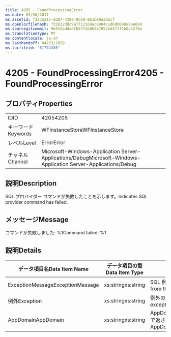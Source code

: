 ```yaml
---
title: 4205 - FoundProcessingError
ms.date: 03/30/2017
ms.assetid: f2235a15-dd87-439e-8cb9-8b1b89a3dacf
ms.openlocfilehash: 732632ddc9a7712169ace984c1d6d0098a7ae608
ms.sourcegitcommit: 9b552addadfb57fab0b9e7852ed4f1f1b8a42f8e
ms.translationtype: MT
ms.contentlocale: ja-JP
ms.lasthandoff: 04/23/2019
ms.locfileid: "61774336"
---
```

# <a name="4205---foundprocessingerror"></a><span data-ttu-id="4c7b0-102">4205 - FoundProcessingError</span><span class="sxs-lookup"><span data-stu-id="4c7b0-102">4205 - FoundProcessingError</span></span>
## <a name="properties"></a><span data-ttu-id="4c7b0-103">プロパティ</span><span class="sxs-lookup"><span data-stu-id="4c7b0-103">Properties</span></span>  
  
|||  
|-|-|  
|<span data-ttu-id="4c7b0-104">ID</span><span class="sxs-lookup"><span data-stu-id="4c7b0-104">ID</span></span>|<span data-ttu-id="4c7b0-105">4205</span><span class="sxs-lookup"><span data-stu-id="4c7b0-105">4205</span></span>|  
|<span data-ttu-id="4c7b0-106">キーワード</span><span class="sxs-lookup"><span data-stu-id="4c7b0-106">Keywords</span></span>|<span data-ttu-id="4c7b0-107">WFInstanceStore</span><span class="sxs-lookup"><span data-stu-id="4c7b0-107">WFInstanceStore</span></span>|  
|<span data-ttu-id="4c7b0-108">レベル</span><span class="sxs-lookup"><span data-stu-id="4c7b0-108">Level</span></span>|<span data-ttu-id="4c7b0-109">Error</span><span class="sxs-lookup"><span data-stu-id="4c7b0-109">Error</span></span>|  
|<span data-ttu-id="4c7b0-110">チャネル</span><span class="sxs-lookup"><span data-stu-id="4c7b0-110">Channel</span></span>|<span data-ttu-id="4c7b0-111">Microsoft-Windows-Application Server-Applications/Debug</span><span class="sxs-lookup"><span data-stu-id="4c7b0-111">Microsoft-Windows-Application Server-Applications/Debug</span></span>|  
  
## <a name="description"></a><span data-ttu-id="4c7b0-112">説明</span><span class="sxs-lookup"><span data-stu-id="4c7b0-112">Description</span></span>  
 <span data-ttu-id="4c7b0-113">SQL プロバイダー コマンドが失敗したことを示します。</span><span class="sxs-lookup"><span data-stu-id="4c7b0-113">Indicates SQL provider command has failed.</span></span>  
  
## <a name="message"></a><span data-ttu-id="4c7b0-114">メッセージ</span><span class="sxs-lookup"><span data-stu-id="4c7b0-114">Message</span></span>  
 <span data-ttu-id="4c7b0-115">コマンドが失敗しました: %1</span><span class="sxs-lookup"><span data-stu-id="4c7b0-115">Command failed: %1</span></span>  
  
## <a name="details"></a><span data-ttu-id="4c7b0-116">説明</span><span class="sxs-lookup"><span data-stu-id="4c7b0-116">Details</span></span>  
  
|<span data-ttu-id="4c7b0-117">データ項目名</span><span class="sxs-lookup"><span data-stu-id="4c7b0-117">Data Item Name</span></span>|<span data-ttu-id="4c7b0-118">データ項目の型</span><span class="sxs-lookup"><span data-stu-id="4c7b0-118">Data Item Type</span></span>|<span data-ttu-id="4c7b0-119">説明</span><span class="sxs-lookup"><span data-stu-id="4c7b0-119">Description</span></span>|  
|--------------------|--------------------|-----------------|  
|<span data-ttu-id="4c7b0-120">ExceptionMessage</span><span class="sxs-lookup"><span data-stu-id="4c7b0-120">ExceptionMessage</span></span>|<span data-ttu-id="4c7b0-121">xs:string</span><span class="sxs-lookup"><span data-stu-id="4c7b0-121">xs:string</span></span>|<span data-ttu-id="4c7b0-122">SQL 例外からのメッセージ。</span><span class="sxs-lookup"><span data-stu-id="4c7b0-122">The message from the SQL exception.</span></span>|  
|<span data-ttu-id="4c7b0-123">例外</span><span class="sxs-lookup"><span data-stu-id="4c7b0-123">Exception</span></span>|<span data-ttu-id="4c7b0-124">xs:string</span><span class="sxs-lookup"><span data-stu-id="4c7b0-124">xs:string</span></span>|<span data-ttu-id="4c7b0-125">例外の詳細</span><span class="sxs-lookup"><span data-stu-id="4c7b0-125">The exception details for the exception</span></span>|  
|<span data-ttu-id="4c7b0-126">AppDomain</span><span class="sxs-lookup"><span data-stu-id="4c7b0-126">AppDomain</span></span>|<span data-ttu-id="4c7b0-127">xs:string</span><span class="sxs-lookup"><span data-stu-id="4c7b0-127">xs:string</span></span>|<span data-ttu-id="4c7b0-128">AppDomain.CurrentDomain.FriendlyName で返される文字列。</span><span class="sxs-lookup"><span data-stu-id="4c7b0-128">The string returned by AppDomain.CurrentDomain.FriendlyName.</span></span>|
